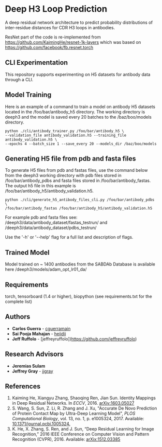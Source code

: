 # Deep H3 Loop Prediction
A deep residual network architecture to predict probability distributions of 
inter-residue distances for CDR H3 loops in antibodies.

ResNet part of the code is re-implemented from https://github.com/KaimingHe/resnet-1k-layers which was based on \
https://github.com/facebook/fb.resnet.torch

## CLI Experimentation
This repository supports experimenting on H5 datasets for antibody data through a CLI.

## Model Training
Here is an example of a command to train a model on antibody H5 datasets 
located in the /foo/bar/antibody_h5 directory. The working directory is 
deeph3 and the model is saved every 20 batches to the 
/baz/boo/models directory.
```buildoutcfg
python ./cli/antibody_trainer.py /foo/bar/antibody_h5 \
--validation_file antibody_validation.h5 --training_file antibody_validation.h5 \
--epochs 4 --batch_size 1 --save_every 20 --models_dir /baz/boo/models
```

## Generating H5 file from pdb and fasta files
To generate H5 files from pdb and fastas files, use the command below from the
deeph3 working directory with pdb files stored in /foo/bar/antibody_pdbs and 
fasta files stored in /foo/bar/antibody_fastas. The output h5 file in this example
is /foo/bar/antibody_h5/antibody_validation.h5.
```
python ./cli/generate_h5_antibody_files_cli.py /foo/bar/antibody_pdbs \
/foo/bar/antibody_fastas /foo/bar/antibody_h5/antibody_validation.h5
```
For example pdb and fasta files see: /deeph3/data/antibody_dataset/fastas_testrun/
and /deeph3/data/antibody_dataset/pdbs_testrun/

Use the '-h' or '--help' flag for a full list and description of flags.

## Trained Model 
Model trained on ~ 1400 antibodies from the SABDAb Database is available here
/deeph3/models/adam_opt_lr01_da/

## Requirements

torch, tensorboard (1.4 or higher), biopython (see requirements.txt for the complete list)

## Authors
* **Carlos Guerra** - [cguerramain](https://github.com/cguerramain)
* **Sai Pooja Mahajan** - [heiidii](https://github.com/heiidii)
* **Jeff Ruffolo** - [jeffreyruffolo])https://github.com/jeffreyruffolo)

## Research Advisors
* **Jeremias Sulam**
* **Jeffrey Gray** - [jjgray](https://github.com/jjgray)

## References
1. Kaiming He, Xiangyu Zhang, Shaoqing Ren, Jian Sun. Identity Mappings in Deep 
   Residual Networks. In *ECCV*, 2016.
   [arXiv:1603.05027](https://arxiv.org/abs/1603.05027)
2. S. Wang, S. Sun, Z. Li, R. Zhang and J. Xu, "Accurate De Novo Prediction of 
   Protein Contact Map by Ultra-Deep Learning Model", *PLOS Computational 
   Biology*, vol. 13, no. 1, p. e1005324, 2017. Available:
   [10.1371/journal.pcbi.1005324.](https://journals.plos.org/ploscompbiol/article?id=10.1371/journal.pcbi.1005324)
3. K. He, X. Zhang, S. Ren, and J. Sun, “Deep Residual Learning for Image Recognition,” 
   2016 IEEE Conference on Computer Vision and Pattern Recognition (CVPR), 2016.
   Available: [arXix:1512.03385](https://arxiv.org/abs/1512.03385)

